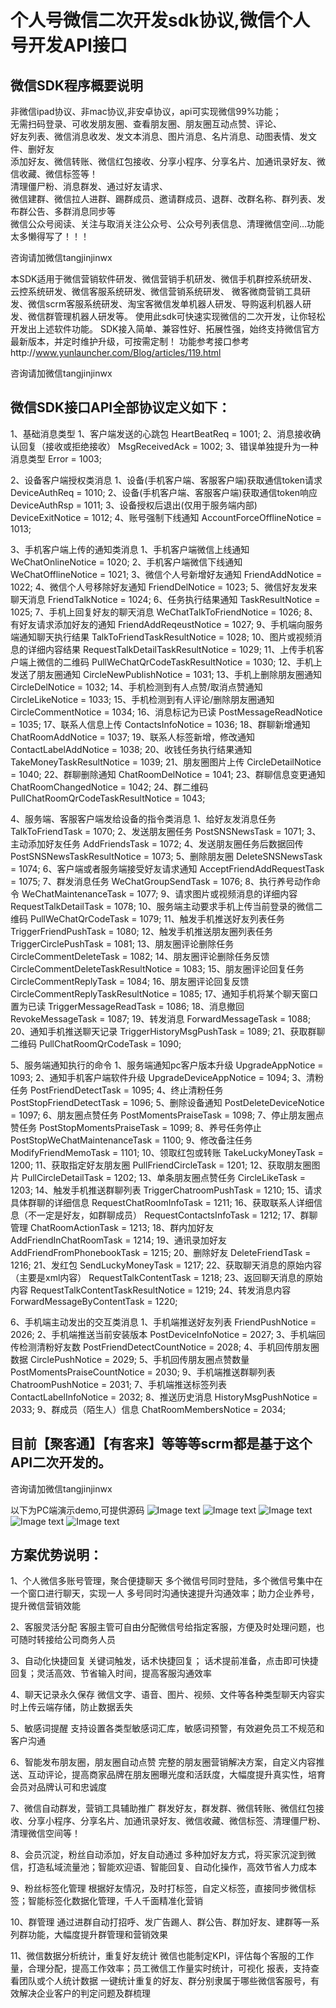 # 个人号微信二次开发sdk协议,微信个人号开发API接口
微信SDK程序概要说明
---------------------------------
非微信ipad协议、非mac协议,非安卓协议，api可实现微信99%功能；      
无需扫码登录、可收发朋友圈、查看朋友圈、朋友圈互动点赞、评论、      
好友列表、微信消息收发、发文本消息、图片消息、名片消息、动图表情、发文件、删好友      
添加好友、微信转账、微信红包接收、分享小程序、分享名片、加通讯录好友、微信收藏、微信标签等！      
清理僵尸粉、消息群发、通过好友请求、      
微信建群、微信拉人进群、踢群成员、邀请群成员、退群、改群名称、群列表、发布群公告、多群消息同步等      
微信公众号阅读、关注与取消关注公众号、公众号列表信息、清理微信空间...功能太多懒得写了！！！

咨询请加微信tangjinjinwx


本SDK适用于微信营销软件研发、微信营销手机研发、微信手机群控系统研发、云控系统研发、微信客服系统研发、微信营销系统研发、
微客微商营销工具研发、微信scrm客服系统研发、淘宝客微信发单机器人研发、导购返利机器人研发、微信群管理机器人研发等。
使用此sdk可快速实现微信的二次开发，让你轻松开发出上述软件功能。
SDK接入简单、兼容性好、拓展性强，始终支持微信官方最新版本，并定时维护升级，可按需定制！
功能参考接口参考http://www.yunlauncher.com/Blog/articles/119.html

咨询请加微信tangjinjinwx


微信SDK接口API全部协议定义如下：
----------------
1、基础消息类型
1、客户端发送的心跳包
HeartBeatReq = 1001;
2、消息接收确认回复（接收或拒绝接收）
MsgReceivedAck = 1002;
3、错误单独提升为一种消息类型
Error = 1003;

2、设备客户端授权类消息
1、设备(手机客户端、客服客户端)获取通信token请求
DeviceAuthReq = 1010;
2、设备(手机客户端、客服客户端)获取通信token响应
DeviceAuthRsp = 1011;
3、设备授权后退出(仅用于服务端内部)
DeviceExitNotice = 1012;
4、账号强制下线通知
AccountForceOfflineNotice = 1013;

3、手机客户端上传的通知类消息
1、手机客户端微信上线通知
WeChatOnlineNotice = 1020;
2、手机客户端微信下线通知
WeChatOfflineNotice = 1021;
3、微信个人号新增好友通知
FriendAddNotice = 1022;
4、微信个人号移除好友通知
FriendDelNotice = 1023;
5、微信好友发来聊天消息
FriendTalkNotice = 1024;
6、任务执行结果通知
TaskResultNotice = 1025;
7、手机上回复好友的聊天消息
WeChatTalkToFriendNotice = 1026;
8、有好友请求添加好友的通知
FriendAddReqeustNotice = 1027;
9、手机端向服务端通知聊天执行结果
TalkToFriendTaskResultNotice = 1028;
10、图片或视频消息的详细内容结果
RequestTalkDetailTaskResultNotice = 1029;
11、上传手机客户端上微信的二维码
PullWeChatQrCodeTaskResultNotice = 1030;
12、手机上发送了朋友圈通知
CircleNewPublishNotice = 1031;
13、手机上删除朋友圈通知
CircleDelNotice = 1032;
14、手机检测到有人点赞/取消点赞通知
CircleLikeNotice = 1033;
15、手机检测到有人评论/删除朋友圈通知
CircleCommentNotice = 1034;
16、消息标记为已读
PostMessageReadNotice = 1035;
17、联系人信息上传
ContactsInfoNotice = 1036;
18、群聊新增通知
ChatRoomAddNotice = 1037;
19、联系人标签新增，修改通知
ContactLabelAddNotice = 1038;
20、收钱任务执行结果通知
TakeMoneyTaskResultNotice = 1039;
21、朋友圈图片上传
CircleDetailNotice = 1040;
22、群聊删除通知
ChatRoomDelNotice = 1041;
23、群聊信息变更通知
ChatRoomChangedNotice = 1042;
24、群二维码
PullChatRoomQrCodeTaskResultNotice = 1043;

4、服务端、客服客户端发给设备的指令类消息
1、给好友发消息任务
TalkToFriendTask = 1070;
2、发送朋友圈任务
PostSNSNewsTask = 1071;
3、主动添加好友任务
AddFriendsTask = 1072;
4、发送朋友圈任务后数据回传
PostSNSNewsTaskResultNotice = 1073;
5、删除朋友圈
DeleteSNSNewsTask = 1074;
6、客户端或者服务端接受好友请求通知
AcceptFriendAddRequestTask = 1075;
7、群发消息任务
WeChatGroupSendTask = 1076;
8、执行养号动作命令
WeChatMaintenanceTask = 1077;
9、请求图片或视频消息的详细内容
RequestTalkDetailTask = 1078;
10、服务端主动要求手机上传当前登录的微信二维码
PullWeChatQrCodeTask = 1079;
11、触发手机推送好友列表任务
TriggerFriendPushTask = 1080;
12、触发手机推送朋友圈列表任务
TriggerCirclePushTask = 1081;
13、朋友圈评论删除任务
CircleCommentDeleteTask = 1082;
14、朋友圈评论删除任务反馈
CircleCommentDeleteTaskResultNotice = 1083;
15、朋友圈评论回复任务
CircleCommentReplyTask = 1084;
16、朋友圈评论回复反馈
CircleCommentReplyTaskResultNotice = 1085;
17、通知手机将某个聊天窗口置为已读
TriggerMessageReadTask = 1086;
18、消息撤回
RevokeMessageTask = 1087;
19、转发消息
ForwardMessageTask = 1088;
20、通知手机推送聊天记录
TriggerHistoryMsgPushTask = 1089;
21、获取群聊二维码
PullChatRoomQrCodeTask = 1090;

5、服务端通知执行的命令
1、服务端通知pc客户版本升级
UpgradeAppNotice = 1093;
2、通知手机客户端软件升级
UpgradeDeviceAppNotice = 1094;
3、清粉任务
PostFriendDetectTask = 1095;
4、终止清粉任务
PostStopFriendDetectTask = 1096;
5、删除设备通知
PostDeleteDeviceNotice = 1097;
6、朋友圈点赞任务
PostMomentsPraiseTask = 1098;
7、停止朋友圈点赞任务
PostStopMomentsPraiseTask = 1099;
8、养号任务停止
PostStopWeChatMaintenanceTask = 1100;
9、修改备注任务
ModifyFriendMemoTask = 1101;
10、领取红包或转账
TakeLuckyMoneyTask = 1200;
11、获取指定好友朋友圈
PullFriendCircleTask = 1201;
12、获取朋友圈图片
PullCircleDetailTask = 1202;
13、单条朋友圈点赞任务
CircleLikeTask = 1203;
14、触发手机推送群聊列表
TriggerChatroomPushTask = 1210;
15、请求具体群聊的详细信息
RequestChatRoomInfoTask = 1211;
16、获取联系人详细信息（不一定是好友，如群聊成员）
RequestContactsInfoTask = 1212;
17、群聊管理
ChatRoomActionTask = 1213;
18、群内加好友
AddFriendInChatRoomTask = 1214;
19、通讯录加好友
AddFriendFromPhonebookTask = 1215;
20、删除好友
DeleteFriendTask = 1216;
21、发红包
SendLuckyMoneyTask = 1217;
22、获取聊天消息的原始内容（主要是xml内容）
RequestTalkContentTask = 1218;
23、返回聊天消息的原始内容
RequestTalkContentTaskResultNotice = 1219;
24、转发消息内容
ForwardMessageByContentTask = 1220;

6、手机端主动发出的交互类消息
1、手机端推送好友列表
FriendPushNotice = 2026;
2、手机端推送当前安装版本
PostDeviceInfoNotice = 2027;
3、手机端回传检测清粉好友数
PostFriendDetectCountNotice = 2028;
4、手机回传朋友圈数据
CirclePushNotice = 2029;
5、手机回传朋友圈点赞数量
PostMomentsPraiseCountNotice = 2030;
9、手机端推送群聊列表
ChatroomPushNotice = 2031;
7、手机端推送标签列表
ContactLabelInfoNotice = 2032;
8、推送历史消息
HistoryMsgPushNotice = 2033;
9、群成员（陌生人）信息
ChatRoomMembersNotice = 2034;

目前【聚客通】【有客来】等等等scrm都是基于这个API二次开发的。
--------------------
咨询请加微信tangjinjinwx

以下为PC端演示demo,可提供源码
![Image text](https://img-blog.csdnimg.cn/20190308153539202.png?x-oss-process=image/watermark,type_ZmFuZ3poZW5naGVpdGk,shadow_10,text_aHR0cHM6Ly9ibG9nLmNzZG4ubmV0L3UwMTEyNjk3NjI=,size_16,color_FFFFFF,t_70)
![Image text](https://img-blog.csdnimg.cn/20190308152747253.png?x-oss-process=image/watermark,type_ZmFuZ3poZW5naGVpdGk,shadow_10,text_aHR0cHM6Ly9ibG9nLmNzZG4ubmV0L3UwMTEyNjk3NjI=,size_16,color_FFFFFF,t_70)
![Image text](https://img-blog.csdnimg.cn/20190308152834149.jpg?x-oss-process=image/watermark,type_ZmFuZ3poZW5naGVpdGk,shadow_10,text_aHR0cHM6Ly9ibG9nLmNzZG4ubmV0L3UwMTEyNjk3NjI=,size_16,color_FFFFFF,t_70)
![Image text](https://img-blog.csdnimg.cn/2019030815285169.jpg?x-oss-process=image/watermark,type_ZmFuZ3poZW5naGVpdGk,shadow_10,text_aHR0cHM6Ly9ibG9nLmNzZG4ubmV0L3UwMTEyNjk3NjI=,size_16,color_FFFFFF,t_70)
![Image text](https://img-blog.csdnimg.cn/20190308152903443.jpg?x-oss-process=image/watermark,type_ZmFuZ3poZW5naGVpdGk,shadow_10,text_aHR0cHM6Ly9ibG9nLmNzZG4ubmV0L3UwMTEyNjk3NjI=,size_16,color_FFFFFF,t_70)

方案优势说明：
--------------
1、个人微信多账号管理，聚合便捷聊天
多个微信号同时登陆，多个微信号集中在一个窗口进行聊天，实现一人
多号同时沟通快速提升沟通效率；助力企业养号，提升微信营销效能

2、客服灵活分配
客服主管可自由分配微信号给指定客服，方便及时处理问题，也可随时转接给公司商务人员

3、自动化快捷回复
关键词触发，话术快捷回复；
话术提前准备，点击即可快捷回复；灵活高效、节省输入时间，提高客服沟通效率

4、聊天记录永久保存
微信文字、语音、图片、视频、文件等各种类型聊天内容实时上传云端存储，防止数据丢失

5、敏感词提醒
支持设置各类型敏感词汇库，敏感词预警，有效避免员工不规范和客户沟通


6、智能发布朋友圈，朋友圈自动点赞
完整的朋友圈营销解决方案，自定义内容推送、互动评论，提高商家品牌在朋友圈曝光度和活跃度，大幅度提升真实性，培育会员对品牌认可和忠诚度

7、微信自动群发，营销工具辅助推广
群发好友，群发群、微信转账、微信红包接收、分享小程序、分享名片、加通讯录好友、微信收藏、微信标签、清理僵尸粉、清理微信空间等！


8、会员沉淀，粉丝自动添加，好友自动通过
多种加好友方式，将买家沉淀到微信，打造私域流量池；智能欢迎语、智能回复、自动化操作，高效节省人力成本

9、粉丝标签化管理
根据好友情况，及时打标签，自定义标签，直接同步微信标签；智能标签化数据化管理，千人千面精准化营销


10、群管理
通过进群自动打招呼、发广告踢人、群公告、群加好友、建群等一系列群功能，大幅度提升群管理和营销效果

11、微信数据分析统计，重复好友统计
微信也能制定KPI，评估每个客服的工作量，合理分配，提高工作效率；员工微信工作量实时统计，可视化
报表，支持查看团队或个人统计数据
一键统计重复的好友、群分别隶属于哪些微信客服号，有效解决企业客户的判定问题及群梳理
